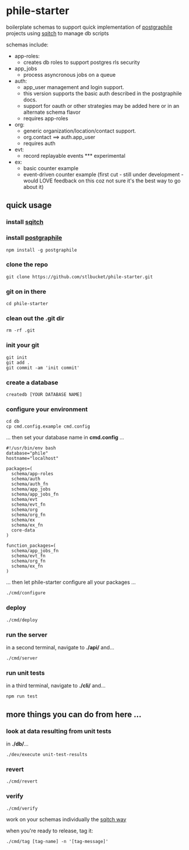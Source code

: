 # phile-starter #

<p>
  boilerplate schemas to support quick implementation 
  of <a href="https://www.graphile.org/postgraphile/">postgraphile</a> projects
  using <a href="http://sqitch.org/">sqitch</a> to manage db scripts
</p>

schemas include:
- app-roles: 
  - creates db roles to support postgres rls security
- app_jobs
  - process asyncronous jobs on a queue
- auth: 
  - app_user management and login support.  
  - this version supports the basic auth described in the postgraphile docs.
  - support for oauth or other strategies may be added here or in an alternate schema flavor
  - requires app-roles
- org: 
  - generic organization/location/contact support.
  - org.contact ==> auth.app_user
  - requires auth
- evt:
  - record replayable events *** experimental
- ex:
  - basic counter example
  - event-driven counter example (first cut - still under development - would LOVE feedback on this coz not sure it's the best way to go about it)

## quick usage ##
### install <a href="http://sqitch.org/">sqitch</a> ###

### install <a href="https://www.graphile.org/postgraphile/">postgraphile</a> ###
```
npm install -g postgraphile
```

### clone the repo ###
```
git clone https://github.com/stlbucket/phile-starter.git
```
### git on in there ###
```
cd phile-starter
```
### clean out the .git dir ###
```
rm -rf .git
```
### init your git ###
```
git init
git add .
git commit -am 'init commit'
```
### create a database ###
```
createdb [YOUR DATABASE NAME]
```
### configure your environment ###
```
cd db
cp cmd.config.example cmd.config
```
... then set your database name in **cmd.config** ...
```
#!/usr/bin/env bash
database="phile"
hostname="localhost"

packages=(
  schema/app-roles
  schema/auth
  schema/auth_fn
  schema/app_jobs
  schema/app_jobs_fn
  schema/evt
  schema/evt_fn
  schema/org
  schema/org_fn
  schema/ex
  schema/ex_fn
  core-data
)

function_packages=(
  schema/app_jobs_fn
  schema/evt_fn
  schema/org_fn
  schema/ex_fn
)
```
... then let phile-starter configure all your packages ...
```
./cmd/configure
```
### deploy ###
```
./cmd/deploy
```
### run the server ###
in a second terminal, navigate to **./api/** and...
```
./cmd/server
```

### run unit tests ###
in a third terminal, navigate to **./cli/** and...
```
npm run test
```

## more things you can do from here ... ##
### look at data resulting from unit tests ##
in **./db/**...
```
./dev/execute unit-test-results
```
### revert ###
```
./cmd/revert
```
### verify ###
```
./cmd/verify
```

work on your schemas individually the <a href="https://metacpan.org/pod/sqitchtutorial">sqitch way</a>

when you're ready to release, tag it:
```
./cmd/tag [tag-name] -n '[tag-message]'
```

